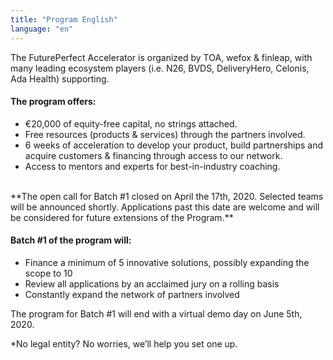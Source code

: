 ```yaml
---
title: "Program English"
language: "en"
---
```


The FuturePerfect Accelerator is organized by TOA, wefox & finleap, with many leading ecosystem players (i.e. N26, BVDS, DeliveryHero, Celonis, Ada Health) supporting.

#### The program offers:

- €20,000 of equity-free capital, no strings attached.
- Free resources (products & services) through the partners involved.
- 6 weeks of acceleration to develop your product, build partnerships and acquire customers & financing through access to our network.
- Access to mentors and experts for best-in-industry coaching.

<br />
**The open call for Batch #1 closed on April the 17th, 2020. Selected teams will be announced shortly. Applications past this date are welcome and will be considered for future extensions of the Program.** <br />

#### Batch #1 of the program will:

- Finance a minimum of 5 innovative solutions, possibly expanding the scope to 10
- Review all applications by an acclaimed jury on a rolling basis
- Constantly expand the network of partners involved

The program for Batch #1 will end with a virtual demo day on June 5th, 2020.

\*No legal entity? No worries, we’ll help you set one up.
